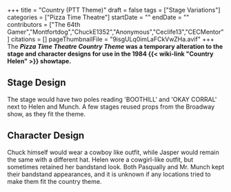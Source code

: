 +++
title = "Country (PTT Theme)"
draft = false
tags = ["Stage Variations"]
categories = ["Pizza Time Theatre"]
startDate = ""
endDate = ""
contributors = ["The 64th Gamer","Montfortdog","ChuckE1352","Anonymous","Ceclife13","CECMentor"]
citations = []
pageThumbnailFile = "9isgULq0imLaFCkVwZHa.avif"
+++
The ***Pizza Time Theatre Country Theme* was a temporary alteration to the stage and character designs for use in the 1984 {{< wiki-link "Country Helen" >}} showtape.**

## Stage Design

The stage would have two poles reading 'BOOTHILL' and 'OKAY CORRAL' next to Helen and Munch. A few stages reused props from the Broadway show, as they fit the theme.

## Character Design

Chuck himself would wear a cowboy like outfit, while Jasper would remain the same with a different hat. Helen wore a cowgirl-like outfit, but sometimes retained her bandstand look. Both Pasqually and Mr. Munch kept their bandstand appearances, and it is unknown if any locations tried to make them fit the country theme.
